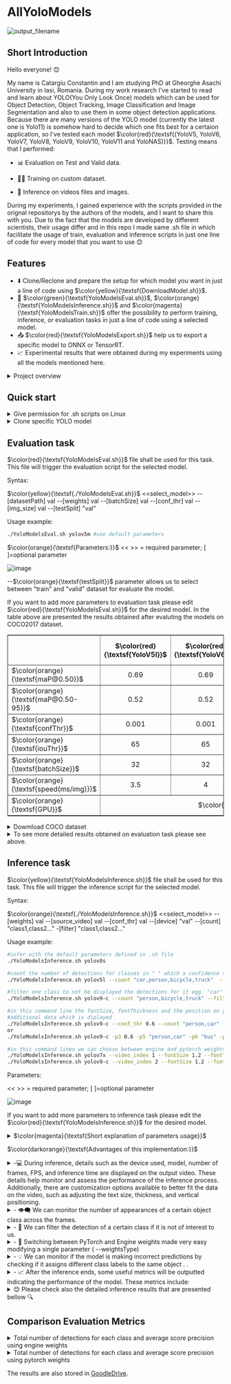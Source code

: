 # AllYoloModels
![output_filename](https://github.com/CostiCatargiu/AllYoloModels/assets/70476115/a8979dcb-2bb6-4f15-b4f9-10b3f99a7452)



## Short Introduction
Hello everyone! 😊

My name is Catargiu Constantin and I am studying PhD at Gheorghe Asachi University in Iasi, Romania. During my work research I've started to read and learn about YOLO(You Only Look Once) models which can be used for Object Detection, Object  Tracking, Image Classification and Image Segmentation and also to use them in some object detection applications. Because there are many versions of the YOLO model (currently the latest one is Yolo11) is somehow hard to decide which one fits best for a certaion application, so I've tested each model  $\color{red}{\textsf{(YoloV5, YoloV6, YoloV7, YoloV8, YoloV9, YoloV10, YoloV11 and YoloNAS)}}$. Testing means that I performed:

  - 📊 Evaluation on Test and Valid data.
  
  - 🏋️‍♂️ Training on custom dataset.
  
  - 🧠 Inference on videos files and images.

During my experiments, I gained experience with the scripts provided in the orignal repositorys by the authors of the models, and I want to share this with you. Due to the fact that the models are developed by different scientists, their  usage differ and in this repo I made same .sh file in which facilitate the usage of train, evaluation and inference scripts in just one line of code for every model that you want to use 😊

## Features

- ⬇️ Clone/Reclone and prepare the setup for which model you want in just a line of code using $\color{yellow}{\textsf{DownloadModel.sh}}$.
- 🔧 $\color{green}{\textsf{YoloModelsEval.sh}}$, $\color{orange}{\textsf{YoloModelsInference.sh}}$ and $\color{magenta}{\textsf{YoloModelsTrain.sh}}$ offer the possibility to perform training, inference, or evaluation tasks in just a line of code using a selected model.
- 📤 $\color{red}{\textsf{YoloModelsExport.sh}}$ help us to export a specific model to ONNX or TensorRT.
- 📈  Experimental results that were obtained during my experiments using all the models mentioned here.

<details>
  <summary>Project overview</summary>
After this repository is cloned the structure of the project will look like in the images bellow with the mention that the **YoloModels** directory is empty because no model is cloned there.

![image](https://github.com/CostiCatargiu/AllYoloModels/assets/70476115/76f8e45a-f182-48ff-860e-bf4094b66c2b) ![image](https://github.com/CostiCatargiu/AllYoloModels/assets/70476115/4aab8c84-1748-40bc-a399-fdecd570a6eb)

</details>

## Quick start

<details>
    <summary>Give permission for .sh scripts on Linux</summary>

  ```bash
  chmod +X DownloadModel.sh
  chmod +X YoloModelsEval.sh
  chmod +X YoloModelsInference.sh
  chmod +X YoloModelsTrain.sh
  chmod +X YoloModelsExport.sh

  ```

</details>

<details>
  <summary>Clone specific YOLO model</summary>
  
  To clone a specifi yolo model $\color{magenta}{\textsf{DownloadModel.sh}}$ is used that requires on parameter from the list  $\color{orange}{\textsf{(yolov5, yolov6, yolov7, yolov8, yolov9, yolov10, yolo11)}}$.
  
  ```bash
  ./DownloadModel.sh yolov5
  ```

Notice that first you clone the model, $\color{magenta}{\textsf{requirements.txt}}$ for it will be also installed.
After the model is cloned it will appear in $\color{magenta}{\textsf{YoloModels}}$ directory. If the model is already there and the script is executed a message will appear and ask if we want to reclone or no.

![image](https://github.com/CostiCatargiu/AllYoloModels/assets/70476115/ac73a342-45ef-4668-a298-0d481387bc18)

</details>


## Evaluation task

 $\color{red}{\textsf{YoloModelsEval.sh}}$ file shall be used for this task. This file will trigger the evaluation script for the selected model.

Syntax:

$\color{yellow}{\textsf{./YoloModelsEval.sh}}$ <<select_model>> --[datasetPath] val --[weights] val --[batchSize] val --[conf_thr] val --[img_size] val --[testSplit] "val"

Usage example:
  ```bash
 ./YoloModelsEval.sh yolov5m #use default parameters
```
$\color{orange}{\textsf{Parameters:}}$ 
 << >> = required parameter; [ ]=optional parameter

 ![image](https://github.com/CostiCatargiu/AllYoloModels/assets/70476115/2cf3f3c5-df09-402a-9194-ace8c400eb05)

 --$\color{orange}{\textsf{testSplit}}$ parameter allows us to select between "train" and "valid" dataset for evaluate the model.

If you want to add more parameters to evaluation task please edit $\color{red}{\textsf{YoloModelsEval.sh}}$ for the desired model. In the table above are presented the results obtained after evaluting the models on COCO2017 dataset.  

<table border="1">
  <tr>
    <th></th>
    <th align="center">$\color{red}{\textsf{YoloV5l}}$</th>
    <th align="center">$\color{red}{\textsf{YoloV6l}}$</th>
    <th align="center">$\color{red}{\textsf{YoloV7}}$</th>
    <th align="center">$\color{red}{\textsf{YoloV8l}}$</th>
    <th align="center">$\color{red}{\textsf{YoloV9-e}}$</th>
    <th align="center">$\color{red}{\textsf{YoloV9-gelan-e}}$</th>

  </tr>
  <tr>
    <td>$\color{orange}{\textsf{maP@0.50}}$</td>
    <td align="center">0.69</td>
    <td align="center">0.69</td>
    <td align="center">0.69</td>
    <td align="center">0.71</td>
    <td align="center">0.73</td>
    <td align="center">0.72</td>

  </tr>
    <tr>
    <td>$\color{orange}{\textsf{maP@0.50-95}}$</td>
    <td align="center">0.52</td>
    <td align="center">0.52</td>
    <td align="center">0.50</td>
    <td align="center">0.57</td>
    <td align="center">0.56</td>
    <td align="center">0.55</td>
    
  </tr>
  
  <tr>
    <td>$\color{orange}{\textsf{confThr}}$</td>
    <td align="center">0.001</td>
    <td align="center">0.001</td>
    <td align="center">0.001</td>
    <td align="center">0.001</td>
    <td align="center">0.001</td>
    <td align="center">0.001</td>

  </tr>
  <tr>
    <td>$\color{orange}{\textsf{iouThr}}$</td>
    <td align="center">65</td>
    <td align="center">65</td>
    <td align="center">65</td>
    <td align="center">65</td>
    <td align="center">65</td>
    <td align="center">65</td>
  </tr>
    <tr>
    <td>$\color{orange}{\textsf{batchSize}}$</td>
    <td align="center">32</td>
    <td align="center">32</td>
    <td align="center">32</td>
    <td align="center">32</td>
    <td align="center">32</td>
    <td align="center">32</td>
  </tr>
    <tr>
    <td>$\color{orange}{\textsf{speed(ms/img)}}$</td>
    <td align="center">3.5</td>
    <td align="center">4</td>
    <td align="center">4.4</td>
    <td align="center">4</td>
    <td align="center">9.2</td>
    <td align="center">8</td>

  </tr>
  <tr>
    <td>$\color{orange}{\textsf{GPU}}$</td>
    <td colspan="7" align="center" >$\color{green}{\textsf{NVIDIA GeForce RTX 4090, 24209MiB}}$</td>
  </tr>
  
</table>

<details>
  <summary>Dowmload COCO dataset</summary>

To download COCO dataset you can use $\color{red}{\textsf{Utility/DatasetDownloadScripts/getcoco.sh}}$ .

The dataset will be downloaded in $\color{red}{\textsf{Utility/COCOdatasets}}$.

Please note that the labels for the testing set are not available, or at least I didn't find them. Another observation is that for YoloV6, we need to use bounding box format labels instead of polygon format labels for the evaluation task.

In the **get_coco.sh** script, we can select between downloading the train, test, valid, and segment data. By default, all datasets will be downloaded.

The YAML file for COCO dataset is located at path $\color{red}{\textsf{Utility/YAMLconfigs/coco.yaml}}$

Dataset size is around 27GB ( 5000 valid images, 40 670 test images and 118 287 train images)
</details>

<details>
  <summary>To see more detailed results obtained on evaluation task please see above.</summary>


<details>
  <summary>Evaluation on COCO dataset using yolov5l </summary>

![image](https://github.com/CostiCatargiu/AllYoloModels/assets/70476115/3993b392-1120-480a-ade3-823087e5e1e1)


</details>

<details>
  <summary>Evaluation on COCO dataset using yolov6l </summary>

![image](https://github.com/CostiCatargiu/AllYoloModels/assets/70476115/b001d8d6-bff8-4a23-bb70-bebd7420bd96)

![image](https://github.com/CostiCatargiu/AllYoloModels/assets/70476115/46c44ab4-03b2-4313-bbc9-44ec6ba20c53)

</details>


<details>
  <summary>Evaluation on COCO dataset using yolov7 </summary>

![image](https://github.com/CostiCatargiu/AllYoloModels/assets/70476115/5eb42bbf-2647-4fa3-b9b6-e17b928d34ea)

![image](https://github.com/CostiCatargiu/AllYoloModels/assets/70476115/b73ccf56-b06d-484b-ab70-ec0ea560dfaf)

</details>


<details>
  <summary>Evaluation on COCO dataset using yolov8l </summary>
  
  ![image](https://github.com/CostiCatargiu/AllYoloModels/assets/70476115/df790ffa-62d5-4ccf-a07d-6943d733b5f7)

![image](https://github.com/CostiCatargiu/AllYoloModels/assets/70476115/069538f6-fa61-462f-bcb9-f95a871dca38)


</details>

<details>
  <summary>Evaluation on COCO dataset using yolov9-e </summary>

![image](https://github.com/CostiCatargiu/AllYoloModels/assets/70476115/cb58d821-0462-4c93-93f6-e110cdf0582e)

</details>

<details>
  <summary>Evaluation on COCO dataset using yolov9_gelan-e </summary>

![image](https://github.com/CostiCatargiu/AllYoloModels/assets/70476115/451f47b8-ca6a-40b8-ac9b-5e5ef451738f)

</details>

</details>

## Inference task

 $\color{yellow}{\textsf{YoloModelsInference.sh}}$ file shall be used for this task. This file will trigger the inference script for the selected model.

Syntax:

$\color{orange}{\textsf{./YoloModelsInference.sh}}$   <<select_model>> --[weights] val --[source_video] val --[conf_thr] val --[device] "val" --[count] "class1,class2..." -[filter] "class1,class2..."

Usage example:
  ```bash
#infer with the default parameters defined in .sh file
 ./YoloModelsInference.sh yolov8s

 #count the number of detections for classes in " " which a confidence threshold of 0.5
 ./YoloModelsInference.sh yolov5l --count "car,person,bicycle,truck"  --conf_thr 0.5

#filter one class to not be displayed the detections for it egg. "car" class
 ./YoloModelsInference.sh yolov9-c --count "person,bicycle,truck" --filter "car"  --conf_thr 0.5

#in this command line the fontSize, fontThickness and the position on y_axes are configured for a better appearence in the image of the
#additional data which is diplayed 
./YoloModelsInference.sh yolov9-c --conf_thr 0.6 --count "person,car" --filter "bus" --fontSize 1 --fontThickness 3 --ypos 50
or
./YoloModelsInference.sh yolov9-c -p3 0.6 -p5 "person,car" -p6 "bus" -p7 1 -p8 3 -p9 50

#in this command lines we can choose between engine and pytorch weights to use for inference
./YoloModelsInference.sh yolov7x --video_index 1 --fontSize 1.2 --fontThickness 2 --ypos 34 --initialypos 20 --labelTextSize 2 --weightsType engine  --count "car,person"
./YoloModelsInference.sh yolov9-c --video_index 2 --fontSize 1.2 --fontThickness 3 --ypos 36 --initialypos 20 --labelTextSize 4 --weightsType pytorch  --count "bus,truck,train"

```
Parameters: 

 << >> = required parameter; [ ]=optional parameter
 
![image](https://github.com/CostiCatargiu/AllYoloModels/assets/70476115/c67eaced-bf55-413e-9ad3-b2e68eba63f4)

If you want to add more parameters to inference task please edit the $\color{red}{\textsf{YoloModelsInference.sh}}$ for the desired model.


<details>
  <summary>$\color{magenta}{\textsf{Short explanation of parameters usage}}$</summary>
  

The image above shows a variety of parameters available for selection, depending on what we aim to achieve in the inference task.
1. $\color{orange}{\textsf{model}}$: the only mandatory parameter required to initiate the inference process. It specifies the version of the YOLO model to be used for the inference task. The available options for this parameter are shown in the image above. All subsequent parameters are optional, and default values will be used if they are not provided.
   
2. $\color{orange}{\textsf{-p1 || --weights}}$: This parameter specifies the path to the weights that wiil be used for the inference. Default value for this:  $\color{blue}{\textsf{/ExperimentalResults/YoloV.../weights/<model>.pt}}$.

3. $\color{orange}{\textsf{p2 || --source video}}$: This parameter specifies the path to the video that will be used for inference. To simplify the selection of the desired video for inference, all files have been placed in a specific directory. From there, one can choose a video by indicating its index in the list (the image above displays all my test videos along with their respective indexes). The index of the video is specified using the next parameter.

4. $\color{orange}{\textsf{-p3 || --video index}}$: This parameter is used to indicate the list index of the video that will be used for inference.

5. $\color{orange}{\textsf{-p4 || --conf thr}}$: This parameter is used to set the cofindence threshold for the detection. Will be processed only the predictions with a precision greater than this threshold.

6. $\color{orange}{\textsf{-p5 || --device}}$: This parameter indicates the devide which will be used for the inference. We can choose 0 for GPU or "cpu".

7. $\color{orange}{\textsf{-p6 || --count}}$: This parameter is essentially a list where you can specify certain classes that the model was trained on. Using this parameter allows you to count and display the number of detections for the specified classes in each frame. By default this option is disabled.

8. $\color{orange}{\textsf{-p7 || --filter}}$: This parameter is essentially a list where you can specify certain classes that the model was trained on. Using this parameter allows you to exclude the specified classes from being displayed in the inference output. By default, this option is disabled.

9. $\color{orange}{\textsf{-p8 || --fontSize}}$: This parameter allows you to configure the text dimensions of the information displayed during video inference. This is useful because video resolutions can vary, and the text may be too small or too large depending on the resolution.

10. $\color{orange}{\textsf{-p9 || --fontThickness}}$: Similar to the previous parameter.

11.  $\color{orange}{\textsf{-p10 || --ypos}}$: This parameter is related to -p8 and -p9 and allows you to modify the distance between lines of displayed information to better fit within the image.

12. $\color{orange}{\textsf{-p11 || --thr metric}}$: This parameter sets a threshold for the metrics calculated after the inference process, based on the number of predictions per class and their confidence levels. Upon completion of the inference, a txt file with two tables will be generated: one displaying the number of predictions and their average precision for each class with a confidence greater than this threshold, and a second table with the same information for predictions with a confidence below this threshold.

13. $\color{orange}{\textsf{-p12 || --labelTextColor}}$: This parameter allows you to change the label text color, which can be useful when the text color is hard to distinguish from the background.

14. $\color{orange}{\textsf{-p13 || --labelTextSize}}$: This parameter allows you to adjust the label text size, which can be useful for different video resolutions where the text on certain labels may not be clearly visible.

</details>

$\color{darkorange}{\textsf{Advantages of this implementation:}}$

<details>
  <summary> -💻 During inference, details such as the device used, model, number of frames, FPS, and inference time are displayed on the output video. These details help monitor and assess the performance of the inference process. Additionally, there are customization options available to better fit the data on the video, such as adjusting the text size, thickness, and vertical positioning. </summary>

  ```bash
./YoloModelsInference.sh yolov8m --conf_thr 0.45 --count "car,person,bus,bicycle"  --labelTextColor "white" --fontSize 2 --fontThickness 2 --ypos 60 --video_index 15 --labelTextSize 2  --thr_metric 0.6
  ```
![image](https://github.com/CostiCatargiu/AllYoloModels/assets/70476115/ba75d996-1c6e-41bd-80de-42c3d3b9e0fd)

</details>


<details>
  <summary> - 👁️‍🗨️ We can monitor the number of appearances of a certain object class across the frames. </summary>
  
![image](https://github.com/CostiCatargiu/AllYoloModels/assets/70476115/a8d2612f-b584-48ff-8bc7-fb2da7ff501a)

</details>

  <details>
  <summary> - 🚫 We can filter the detection of a certain class if it is not of interest to us. </summary>
    
![image](https://github.com/CostiCatargiu/AllYoloModels/assets/70476115/22e8d381-8147-442e-a5b2-d47521270cc2)

</details>
  <details>
  <summary> - 🚀 Switching between PyTorch and Engine weights made  very easy modifying a single parameter ( --weightsType)  </summary>

  ```bash
#engine weights
./YoloModelsInference.sh yolov5m --video_index 1 --fontSize 1.8 --fontThickness 3 --ypos 50 --initialypos 20 --labelTextColor "white" --labelTextSize 6 --weightsType engine  --count "car,person,bicycle,bus,traffic light" 
 ```
![image](https://github.com/CostiCatargiu/AllYoloModels/assets/70476115/920384ff-3cab-4384-8bc7-3b82b62e5ec5)

  ```bash
#engine weights
./YoloModelsInference.sh yolov5m --video_index 1 --fontSize 1.8 --fontThickness 3 --ypos 50 --initialypos 20 --labelTextColor "white" --labelTextSize 6 --weightsType pytorch  --count "car,person,bicycle,bus,traffic light" 
 ```

![image](https://github.com/CostiCatargiu/AllYoloModels/assets/70476115/90b160c8-b631-48f5-935a-06eb5afaae64)

</details>

  <details>
  <summary> - 💡 We can monitor if the model is making incorrect predictions by checking if it assigns different class labels to the same object . . </summary>

Parameters:
 --nrCompareFrames=4 (default) 
 --boxSimilarity=5 (default)
 
In this example the model is making a missmatch between bycile and motorcycle.
  
![image](https://github.com/CostiCatargiu/AllYoloModels/assets/70476115/017ecffd-888c-417f-9743-0a8688b149b3)

![image](https://github.com/CostiCatargiu/AllYoloModels/assets/70476115/b41465e0-1e6b-4bbc-b100-062bb1176943)

![image](https://github.com/CostiCatargiu/AllYoloModels/assets/70476115/0c62f06b-3c2f-423e-be55-1d6e4d828640)

In this example the model is making a missmatch between bus and airplane.

![image](https://github.com/CostiCatargiu/AllYoloModels/assets/70476115/5422b26b-0cf1-4450-8f7a-0c1be28dca6f)

![image](https://github.com/CostiCatargiu/AllYoloModels/assets/70476115/cb197e93-bbec-49d0-a0b6-28e15f06b53f)

</details>
  <details>
  <summary>  - 📈 After the inference ends, some useful metrics will be outputted indicating the performance of the model. These metrics include: </summary>
    
    a. The total number of objects detected for all classes in the video.

    b. The total number of detections for each class over the frames.
        
    c. The average precision for each class over the frames.
    
    d. The average FramesPerSecond (FPS).

    e. The time for inference process.
These metrics are saved in TXT format and are automatically stored after each inference task at the following path: egg. $\color{darkorange}{\textsf{ExperimentalRresults/YoloV9/inferGelan/exp28/gelan-c.txt}}$

  <details>
  <summary> gelan-m.txt </summary>
    
![image](https://github.com/CostiCatargiu/AllYoloModels/assets/70476115/0dab65ca-873a-490c-9e65-b273d0ea7b97)
  </details>
  
  <details>
  <summary> yolov8m.txt </summary>
    
![image](https://github.com/CostiCatargiu/AllYoloModels/assets/70476115/f87050e1-6e49-4376-abe2-aa3a1aecdf16)

    
  </details>

  <details>
  <summary>yolov10b.txt </summary>
    
![image](https://github.com/CostiCatargiu/AllYoloModels/assets/70476115/c5bc660a-034c-48b6-af20-bc4e178e9eb0)
  </details>


Additionally, there's an option to create a separate TXT file that compares the results obtained from each model after inference.The key advantage of this new TXT file is that it structures the data into tables, enabling straightforward and efficient comparison of performance across different models. This tabular arrangement simplifies the analysis, allowing users to quickly assess and contrast the effectiveness of each model based on two metrics: average precision per class and total number of detection per class. This organized format is especially beneficial for identifying the most suitable model for specific tasks or environments.

To generate this new metric we need to follow 2 steps:
1. Put the .txt files that you want to compare at the following path: $\color{darkorange}{\textsf{ExperimentalResults/Metrics/}}$
2. Execute the .py script:  $\color{darkorange}{\textsf{Utils/Scripts/generatemetric.py}}$. The script will generate a $\color{darkorange}{\textsf{Utils/Scripts/metric.txt}}$ file that contains the compared data for the models selected. 

![image](https://github.com/CostiCatargiu/AllYoloModels/assets/70476115/b24d2eb6-a96e-4e34-ba1a-6bb5d1246747)


![image](https://github.com/CostiCatargiu/AllYoloModels/assets/70476115/b763f625-ee66-4279-853f-c3178e562459)


</details>


</details>

  <details>
  <summary> 😊 Please check also the detailed inference results that are presented bellow 🔍 </summary>

<details>
  <summary> Compariston between results obtained after inference on video using all 6 models </summary>

<table border="1">
  <tr>
    <th></th>
    <th align="center">$\color{red}{\textsf{classes}}$</th>
    <th align="center">$\color{red}{\textsf{YoloV5l}}$</th>
    <th align="center">$\color{red}{\textsf{YoloV6l}}$</th>
    <th align="center">$\color{red}{\textsf{YoloV7}}$</th>
    <th align="center">$\color{red}{\textsf{YoloV8l}}$</th>
    <th align="center">$\color{red}{\textsf{YoloV9-c}}$</th>
    <th align="center">$\color{red}{\textsf{YoloV9-gelan-c}}$</th>
  </tr>

  <tr>
    <td>$\color{orange}{\textsf{nrDetects}}$</td>
    <td>$\color{orange}{\textsf{person}}$</td>
    <td align="center">9779</td>
    <td align="center">10385</td>
    <td align="center">10962</td>
    <td align="center">9924</td>
    <td align="center">10009</td>
    <td align="center">13342</td>
  </tr>
    <tr>
    <td>$\color{orange}{\textsf{avgConf}}$</td>
    <td>$\color{orange}{\textsf{person}}$</td>
    <td align="center">0.55</td>
    <td align="center">0.67</td>
    <td align="center">0.57</td>
    <td align="center">0.68</td>
    <td align="center">0.58</td>
    <td align="center">0.59</td>
  </tr>
  <tr>
    <td>$\color{orange}{\textsf{nrDetects}}$</td>
    <td>$\color{orange}{\textsf{bicycle}}$</td>
    <td align="center">1909</td>
    <td align="center">1656</td>
    <td align="center">1984</td>
    <td align="center">1567</td>
    <td align="center">1361</td>
    <td align="center">2644</td>
  </tr>
    <tr>
    <td>$\color{orange}{\textsf{avgConf}}$</td>
    <td>$\color{orange}{\textsf{bicycle}}$</td>
    <td align="center">0.60</td>
    <td align="center">0.83</td>
    <td align="center">0.65</td>
    <td align="center">0.54</td>
    <td align="center">0.65</td>
    <td align="center">0.68</td>
  </tr>
  <tr>
    <td>$\color{orange}{\textsf{nrDetects}}$</td>
    <td>$\color{orange}{\textsf{car}}$</td>
    <td align="center">16668</td>
    <td align="center">14124</td>
    <td align="center">13396</td>
    <td align="center">13482</td>
    <td align="center">13514</td>
    <td align="center">15156</td>
  </tr>
    <tr>
    <td>$\color{orange}{\textsf{avgConf}}$</td>
    <td>$\color{orange}{\textsf{car}}$</td>
    <td align="center">0.71</td>
    <td align="center">0.70</td>
    <td align="center">0.76</td>
    <td align="center">0.75</td>
    <td align="center">0.74</td>
    <td align="center">0.76</td>
  </tr>
    <tr>
    <td>$\color{orange}{\textsf{nrDetects}}$</td>
    <td>$\color{orange}{\textsf{truck}}$</td>
    <td align="center">2586</td>
    <td align="center">4664</td>
    <td align="center">5880</td>
    <td align="center">4167</td>
    <td align="center">4710</td>
    <td align="center">6391</td>
  </tr>
    <tr>
    <td>$\color{orange}{\textsf{avgConf}}$</td>
    <td>$\color{orange}{\textsf{truck}}$</td>
    <td align="center">0.88</td>
    <td align="center">0.75</td>
    <td align="center">0.89</td>
    <td align="center">0.73</td>
    <td align="center">0.86</td>
    <td align="center">0.86</td>
  </tr>
    <tr>
    <td>$\color{orange}{\textsf{nrDetects}}$</td>
    <td>$\color{orange}{\textsf{bus}}$</td>
    <td align="center">2008</td>
    <td align="center">2175</td>
    <td align="center">1534</td>
    <td align="center">1919</td>
    <td align="center">1712</td>
    <td align="center">1660</td>
  </tr>
    <tr>
    <td>$\color{orange}{\textsf{avgConf}}$</td>
    <td>$\color{orange}{\textsf{bus}}$</td>
    <td align="center">0.85</td>
    <td align="center">0.83</td>
    <td align="center">0.86</td>
    <td align="center">0.79</td>
    <td align="center">0.83</td>
    <td align="center">0.83</td>
  </tr>
      <tr>
    <td>$\color{orange}{\textsf{nrDetects}}$</td>
    <td>$\color{orange}{\textsf{traffic light}}$</td>
    <td align="center">1272</td>
    <td align="center">861</td>
    <td align="center">1456</td>
    <td align="center">918</td>
    <td align="center">1007</td>
    <td align="center">3278</td>
  </tr>
    <tr>
    <td>$\color{orange}{\textsf{avgConf}}$</td>
    <td>$\color{orange}{\textsf{traffic light}}$</td>
    <td align="center">0.90</td>
    <td align="center">0.78</td>
    <td align="center">0.92</td>
    <td align="center">0.61</td>
    <td align="center">0.89</td>
    <td align="center">0.90</td>
  </tr>
      <tr>
    <td>$\color{orange}{\textsf{nrDetects}}$</td>
    <td>$\color{orange}{\textsf{motorcycle}}$</td>
    <td align="center">703</td>
    <td align="center">194</td>
    <td align="center">334</td>
    <td align="center">349</td>
    <td align="center">84</td>
    <td align="center">1640</td>
  </tr>
    <tr>
    <td>$\color{orange}{\textsf{avgConf}}$</td>
    <td>$\color{orange}{\textsf{motorcycle}}$</td>
    <td align="center">0.83</td>
    <td align="center">0.7</td>
    <td align="center">0.86</td>
    <td align="center">0.56</td>
    <td align="center">0.79</td>
    <td align="center">0.82</td>
  </tr>
      <tr>
    <td>$\color{orange}{\textsf{nrDetects}}$</td>
    <td>$\color{orange}{\textsf{backpack}}$</td>
    <td align="center">134</td>
    <td align="center">0</td>
    <td align="center">8</td>
    <td align="center">7</td>
    <td align="center">1</td>
    <td align="center">139</td>
  </tr>
    <tr>
    <td>$\color{orange}{\textsf{avgConf}}$</td>
    <td>$\color{orange}{\textsf{backpack}}$</td>
    <td align="center">0.90</td>
    <td align="center">0.00</td>
    <td align="center">0.93</td>
    <td align="center">0.54</td>
    <td align="center">0.91</td>
    <td align="center">0.91</td>
  </tr>
        <tr>
    <td>$\color{orange}{\textsf{nrDetects}}$</td>
    <td>$\color{orange}{\textsf{stop sign}}$</td>
    <td align="center">274</td>
    <td align="center">74</td>
    <td align="center">16</td>
    <td align="center">0</td>
    <td align="center">0.72</td>
    <td align="center">112</td>
  </tr>
    <tr>
    <td>$\color{orange}{\textsf{avgConf}}$</td>
    <td>$\color{orange}{\textsf{stops sign}}$</td>
    <td align="center">0.89</td>
    <td align="center">0.7</td>
    <td align="center">0.91</td>
    <td align="center">0.00</td>
    <td align="center">0.72</td>
    <td align="center">0.91</td>
  </tr>
    <tr>
    <td>$\color{orange}{\textsf{nrDetects}}$</td>
    <td>$\color{orange}{\textsf{suitcase}}$</td>
    <td align="center">0</td>
    <td align="center">0</td>
    <td align="center">0</td>
    <td align="center">0</td>
    <td align="center">0</td>
    <td align="center">41</td>
  </tr>
    <tr>
    <td>$\color{orange}{\textsf{avgConf}}$</td>
    <td>$\color{orange}{\textsf{suitcase}}$</td>
    <td align="center">0.00</td>
    <td align="center">0.00</td>
    <td align="center">0.00</td>
    <td align="center">0.00</td>
    <td align="center">0.00</td>
    <td align="center">0.92</td>
  </tr>
      <tr>
    <td>$\color{orange}{\textsf{nrDetects}}$</td>
    <td>$\color{orange}{\textsf{potted plant}}$</td>
    <td align="center">14</td>
    <td align="center">0</td>
    <td align="center">0</td>
    <td align="center">6</td>
    <td align="center">0.72</td>
    <td align="center">1</td>
  </tr>
    <tr>
    <td>$\color{orange}{\textsf{avgConf}}$</td>
    <td>$\color{orange}{\textsf{potted plant}}$</td>
    <td align="center">0.89</td>
    <td align="center">0.00</td>
    <td align="center">0.00</td>
    <td align="center">0.54</td>
    <td align="center">0.00</td>
    <td align="center">0.92</td>
  </tr>
        <tr>
    <td>$\color{orange}{\textsf{nrDetects}}$</td>
    <td>$\color{orange}{\textsf{bird}}$</td>
    <td align="center">3</td>
    <td align="center">0</td>
    <td align="center">0</td>
    <td align="center">0</td>
    <td align="center">0</td>
    <td align="center">11</td>
  </tr>
    <tr>
    <td>$\color{orange}{\textsf{avgConf}}$</td>
    <td>$\color{orange}{\textsf{bird}}$</td>
    <td align="center">0.89</td>
    <td align="center">0.00</td>
    <td align="center">0.00</td>
    <td align="center">0.00</td>
    <td align="center">0.00</td>
    <td align="center">0.92</td>
  </tr>
        <tr>
    <td>$\color{orange}{\textsf{nrDetects}}$</td>
    <td>$\color{orange}{\textsf{handbag}}$</td>
    <td align="center">2</td>
    <td align="center">39</td>
    <td align="center">127</td>
    <td align="center">4</td>
    <td align="center">40</td>
    <td align="center">143</td>
  </tr>
    <tr>
    <td>$\color{orange}{\textsf{avgConf}}$</td>
    <td>$\color{orange}{\textsf{handbag}}$</td>
    <td align="center">0.89</td>
    <td align="center">0.63</td>
    <td align="center">0.92</td>
    <td align="center">0.53</td>
    <td align="center">0.89</td>
    <td align="center">0.91</td>
  </tr>
      <tr>
    <td>$\color{orange}{\textsf{nrDetects}}$</td>
    <td>$\color{orange}{\textsf{train}}$</td>
    <td align="center">4</td>
    <td align="center">0</td>
    <td align="center">0</td>
    <td align="center">0</td>
    <td align="center">0.72</td>
    <td align="center">0</td>
  </tr>
    <tr>
    <td>$\color{orange}{\textsf{avgConf}}$</td>
    <td>$\color{orange}{\textsf{train}}$</td>
    <td align="center">0.86</td>
    <td align="center">0.00</td>
    <td align="center">0.00</td>
    <td align="center">0.00</td>
    <td align="center">0.00</td>
    <td align="center">0.00</td>
  </tr>
        <tr>
    <td colspan="2" align="center" >$\color{ORANGE}{\textsf{Total detections}}$</td>
    <td align="center">35356</td>
    <td align="center">34622</td>
    <td align="center">34897</td>
    <td align="center">32363</td>
    <td align="center">32439</td>
    <td align="center">44549</td>  
    </tr>
      <tr>
    <td colspan="2" align="center" >$\color{ORANGE}{\textsf{Average FPS}}$</td>
    <td align="center">216</td>
    <td align="center">136</td>
    <td align="center">285</td>
    <td align="center">150</td>
    <td align="center">107</td>
    <td align="center">75</td>  
    </tr>
  <tr>
    <td colspan="2" align="center" >$\color{orange}{\textsf{GPU}}$</td>
    <td colspan="7" align="center" >$\color{green}{\textsf{NVIDIA GeForce RTX 4090, 24209MiB}}$</td>
  </tr>
  
</table>

</details>

<details>
  <summary> Inference on video using yolov5m engine and pytorch weights </summary>

  ```bash
#engine weights
./YoloModelsInference.sh yolov5m --video_index 1 --fontSize 1.8 --fontThickness 3 --ypos 50 --initialypos 20 --labelTextColor "white" --labelTextSize 6 --weightsType engine  --count "car,person,bicycle,bus,traffic light" 
 ```
![image](https://github.com/CostiCatargiu/AllYoloModels/assets/70476115/45b842e3-758b-4afe-9ae3-36125846cb7b)


![image](https://github.com/CostiCatargiu/AllYoloModels/assets/70476115/54e9df06-f6c9-401b-9efe-6ce78c932e4f)

  ```bash
#pytorch weights
 ./YoloModelsInference.sh yolov5m --video_index 1 --fontSize 1.8 --fontThickness 3 --ypos 50 --initialypos 20 --labelTextColor "white" --labelTextSize 6 --weightsType pytorch  --count "car,person,bicycle,bus,traffic light" 
 ```

![image](https://github.com/CostiCatargiu/AllYoloModels/assets/70476115/79ad0b6d-8484-401b-9185-5dd2554104a3)

![image](https://github.com/CostiCatargiu/AllYoloModels/assets/70476115/d862cf11-e130-4653-bd95-6d8b1bcb17af)

</details>


<details>
  <summary> Inference on video using yolov6s engine and pytorch weights </summary>

  ```bash
#engine weights
./YoloModelsInference.sh yolov6s --video_index 1 --fontSize 1.8 --fontThickness 3 --ypos 50 --initialypos 20 --labelTextColor "white" --labelTextSize 6 --weightsType engine  --count "car,person,bicycle,bus,traffic light" 
 ```
![image](https://github.com/CostiCatargiu/AllYoloModels/assets/70476115/45b842e3-758b-4afe-9ae3-36125846cb7b)


![image](https://github.com/CostiCatargiu/AllYoloModels/assets/70476115/344845ae-bd2b-42d3-a297-d34050492367)

  ```bash
#pytorch weights
 ./YoloModelsInference.sh yolov6m --video_index 1 --fontSize 1.8 --fontThickness 3 --ypos 50 --initialypos 20 --labelTextColor "white" --labelTextSize 6 --weightsType pytorch  --count "car,person,bicycle,bus,traffic light" 
 ```

![image](https://github.com/CostiCatargiu/AllYoloModels/assets/70476115/79ad0b6d-8484-401b-9185-5dd2554104a3)

![image](https://github.com/CostiCatargiu/AllYoloModels/assets/70476115/82f32130-cbbd-438f-be8e-0f65145e5f95)

</details>


<details>
  <summary> Inference on video using yolov7 engine and pytorch weights </summary>

  ```bash
#engine weights
./YoloModelsInference.sh yolov7 --video_index 1 --fontSize 1.8 --fontThickness 3 --ypos 50 --initialypos 20 --labelTextColor "white" --labelTextSize 6 --weightsType engine  --count "car,person,bicycle,bus,traffic light" 
 ```
![image](https://github.com/CostiCatargiu/AllYoloModels/assets/70476115/7f851c87-c7f3-4583-9ffc-fb5eaa28b142)


![image](https://github.com/CostiCatargiu/AllYoloModels/assets/70476115/36951eb1-cb46-4308-99b8-f93c3a7e4fd2)

  ```bash
#pytorch weights
 ./YoloModelsInference.sh yolov7 --video_index 1 --fontSize 1.8 --fontThickness 3 --ypos 50 --initialypos 20 --labelTextColor "white" --labelTextSize 6 --weightsType pytorch  --count "car,person,bicycle,bus,traffic light" 
 ```

![image](https://github.com/CostiCatargiu/AllYoloModels/assets/70476115/f9fa971f-a28e-4c98-885b-19890cc471b0)

![image](https://github.com/CostiCatargiu/AllYoloModels/assets/70476115/a9ff4153-b846-4866-88b2-160b7cacd8bc)

</details>

<details>
  <summary> Inference on video using yolov8m engine and pytorch weights </summary>

  ```bash
#engine weights
./YoloModelsInference.sh yolov8m --video_index 1 --fontSize 1.8 --fontThickness 3 --ypos 50 --initialypos 20 --labelTextColor "white" --labelTextSize 6 --weightsType engine  --count "car,person,bicycle,bus,traffic light" 
 ```
![image](https://github.com/CostiCatargiu/AllYoloModels/assets/70476115/8d37da0d-a60c-4f1c-ae91-7ef350c76151)

![image](https://github.com/CostiCatargiu/AllYoloModels/assets/70476115/067de1c9-2dc6-454e-8529-141e8c182323)

  ```bash
#pytorch weights
 ./YoloModelsInference.sh yolov8m --video_index 1 --fontSize 1.8 --fontThickness 3 --ypos 50 --initialypos 20 --labelTextColor "white" --labelTextSize 6 --weightsType pytorch  --count "car,person,bicycle,bus,traffic light" 
 ```

![image](https://github.com/CostiCatargiu/AllYoloModels/assets/70476115/ee8e3011-c189-47d9-ae71-2181373ccc4b)

![image](https://github.com/CostiCatargiu/AllYoloModels/assets/70476115/191d3a7f-0a39-4983-adf6-22a8de5ed9b6)

</details>

<details>
  <summary> Inference on video using yolov9-m engine and pytorch weights </summary>

  ```bash
#engine weights
./YoloModelsInference.sh yolov9-m --video_index 1 --fontSize 1.8 --fontThickness 3 --ypos 50 --initialypos 20 --labelTextColor "white" --labelTextSize 6 --weightsType engine  --count "car,person,bicycle,bus,traffic light" 
 ```
![image](https://github.com/CostiCatargiu/AllYoloModels/assets/70476115/90061c46-6542-4bec-bd44-3db13ad46838)


![image](https://github.com/CostiCatargiu/AllYoloModels/assets/70476115/df46363a-7699-4546-90a8-e8f06b8fe671)

  ```bash
#pytorch weights
 ./YoloModelsInference.sh yolov9-m --video_index 1 --fontSize 1.8 --fontThickness 3 --ypos 50 --initialypos 20 --labelTextColor "white" --labelTextSize 6 --weightsType pytorch  --count "car,person,bicycle,bus,traffic light" 
 ```

![image](https://github.com/CostiCatargiu/AllYoloModels/assets/70476115/2cae4226-9725-49b6-9c92-1f616ee5f146)

![image](https://github.com/CostiCatargiu/AllYoloModels/assets/70476115/df916696-7233-4e46-97d0-50f13b0f6a1a)

</details>

<details>
  <summary> Inference on video using gelan-m engine and pytorch weights </summary>

  ```bash
#engine weights
./YoloModelsInference.sh gelan-m --video_index 1 --fontSize 1.8 --fontThickness 3 --ypos 50 --initialypos 20 --labelTextColor "white" --labelTextSize 6 --weightsType engine  --count "car,person,bicycle,bus,traffic light" 
 ```
![image](https://github.com/CostiCatargiu/AllYoloModels/assets/70476115/85338f36-725e-4a94-bfc9-c00ee65ff2a5)


![image](https://github.com/CostiCatargiu/AllYoloModels/assets/70476115/97c1ceb7-5716-4469-ab5e-cdb4a16f5b49)

  ```bash
#pytorch weights
 ./YoloModelsInference.sh gelan-m --video_index 1 --fontSize 1.8 --fontThickness 3 --ypos 50 --initialypos 20 --labelTextColor "white" --labelTextSize 6 --weightsType pytorch  --count "car,person,bicycle,bus,traffic light" 
 ```

![image](https://github.com/CostiCatargiu/AllYoloModels/assets/70476115/a3a06584-9ab3-4aed-ae41-81ed4f2056be)

![image](https://github.com/CostiCatargiu/AllYoloModels/assets/70476115/247261c8-5002-4892-b705-66a5027665f4)

</details>


<details>
  <summary> Inference on video using yolov10b engine and pytorch weights </summary>

  ```bash
#engine weights
./YoloModelsInference.sh yolov10b --video_index 1 --fontSize 1.8 --fontThickness 3 --ypos 50 --initialypos 20 --labelTextColor "white" --labelTextSize 6 --weightsType engine  --count "car,person,bicycle,bus,traffic light" 
 ```
![image](https://github.com/CostiCatargiu/AllYoloModels/assets/70476115/b0ca25e4-dd37-44ef-8274-7366216f16e8)


![image](https://github.com/CostiCatargiu/AllYoloModels/assets/70476115/227eb041-ec3f-41fd-8a63-9108867ed41f)

  ```bash
#pytorch weights
 ./YoloModelsInference.sh yolov10b --video_index 1 --fontSize 1.8 --fontThickness 3 --ypos 50 --initialypos 20 --labelTextColor "white" --labelTextSize 6 --weightsType pytorch  --count "car,person,bicycle,bus,traffic light" 
 ```

![image](https://github.com/CostiCatargiu/AllYoloModels/assets/70476115/20fa6841-c21c-4997-9877-d20a427bddc3)

![image](https://github.com/CostiCatargiu/AllYoloModels/assets/70476115/285a6aab-8eba-4cc2-b3ca-16f623262602)

</details>
</details>

## Comparison Evaluation Metrics

<details>
  <summary> Total number of detections for each class and average score precision using engine weights  </summary>

![image](https://github.com/CostiCatargiu/AllYoloModels/assets/70476115/4f5542b2-06d7-4f4e-8f53-7dcb92c7c5bd)

![image](https://github.com/CostiCatargiu/AllYoloModels/assets/70476115/e2acb2e5-ac71-42eb-b642-545e79f1d6ee)

</details>
<details>
  <summary> Total number of detections for each class and average score precision using pytorch weights  </summary>
  
![image](https://github.com/CostiCatargiu/AllYoloModels/assets/70476115/76345c84-b146-4f56-9e24-44e5189eed4a)

![image](https://github.com/CostiCatargiu/AllYoloModels/assets/70476115/24b4b8b8-2cb5-499e-8a9b-ca9013e98daf)

</details>

The results are also stored in [GoodleDrive](https://drive.google.com/drive/folders/1Owg6Gd3stiNBYRch9avVK_r4GuGfNJOk?usp=sharing).

